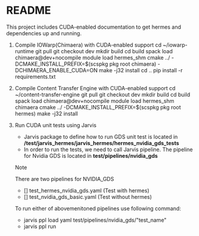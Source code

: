 # README 

This project includes CUDA-enabled documentation to get hermes and dependencies up and running. 

1. Compile IOWarp(Chimaera) with CUDA-enabled support
    cd ~/iowarp-runtime
    git pull
    git checkout dev
    mkdir build
    cd build
    spack load chimaera@dev+nocompile
    module load hermes_shm
    cmake ../ -DCMAKE_INSTALL_PREFIX=$(scspkg pkg root chimaera) -DCHIMAERA_ENABLE_CUDA=ON
    make -j32 install
    cd ..
    pip install -r requirements.txt

2. Compile Content Transfer Engine with CUDA-enabled support
    cd ~/content-transfer-engine
    git pull
    git checkout dev
    mkdir build
    cd build
    spack load chimaera@dev+nocompile
    module load hermes_shm chimaera
    cmake ../ -DCMAKE_INSTALL_PREFIX=$(scspkg pkg root hermes)
    make -j32 install

3. Run CUDA unit tests using Jarvis
   - Jarvis package to define how to run GDS unit test is located in **/test/jarvis_hermes/jarvis_hermes/hermes_nvidia_gds_tests**
   - In order to run the tests, we need to call Jarvis pipeline. The pipeline for Nvidia GDS is located in **test/pipelines/nvidia_gds**

    > [!NOTE]
    > There are two pipelines for NVIDIA_GDS
    - [] test_hermes_nvidia_gds.yaml  (Test with hermes)
    - [] test_nvidia_gds_basic.yaml   (Test without hermes)

    To run either of abovemenitoned pipelines use following command:
    - jarvis ppl load yaml test/pipelines/nvidia_gds/"test_name"
    - jarvis ppl run

